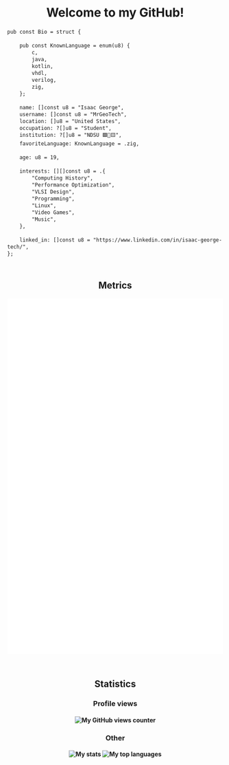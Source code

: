 <h1 align="center">Welcome to my GitHub!</h1>

```zig
pub const Bio = struct {
    
    pub const KnownLanguage = enum(u8) {
        c,
        java,
        kotlin,
        vhdl,
        verilog,
        zig,
    };

    name: []const u8 = "Isaac George",
    username: []const u8 = "MrGeoTech",
    location: []u8 = "United States",
    occupation: ?[]u8 = "Student",
    institution: ?[]u8 = "NDSU 🟩🦬🟨",
    favoriteLanguage: KnownLanguage = .zig,
    
    age: u8 = 19,

    interests: [][]const u8 = .{
        "Computing History",
        "Performance Optimization",
        "VLSI Design",
        "Programming",
        "Linux",
        "Video Games",
        "Music",
    },

    linked_in: []const u8 = "https://www.linkedin.com/in/isaac-george-tech/",
};
```

<h2 align="center"><br/>Metrics</h3>

[![MrGeoTech's Metrics](./metrics.terminal.svg)](https://github.com/lowlighter/metrics)

<h2 align="center"><br/>Statistics</h3>

<h3 align="center">Profile views</h3>
<h4 align="center">
<img src="https://profile-counter.glitch.me/{MrGeoTech}/count.svg" alt="My GitHub views counter" />
</h4>

<h3 align="center">Other</h3>
<h4 align="center">
<img src="https://github-readme-stats.vercel.app/api?username=MrGeoTech&show_icons=true&theme=tokyonight" alt="My stats">
<img src="https://github-readme-stats.vercel.app/api/top-langs/?username=MrGeoTech&langs_count=10&theme=tokyonight&layout=compact" alt="My top languages">
</h4>
<!--
**MrGeoTech/MrGeoTech** is a ✨ _special_ ✨ repository because its `README.md` (this file) appears on your GitHub profile.

Here are some ideas to get you started:

- 🔭 I’m currently working on ...
- 🌱 I’m currently learning ...
- 👯 I’m looking to collaborate on ...
- 🤔 I’m looking for help with ...
- 💬 Ask me about ...
- 📫 How to reach me: ...
- 😄 Pronouns: ...
- ⚡ Fun fact: ...
-->

